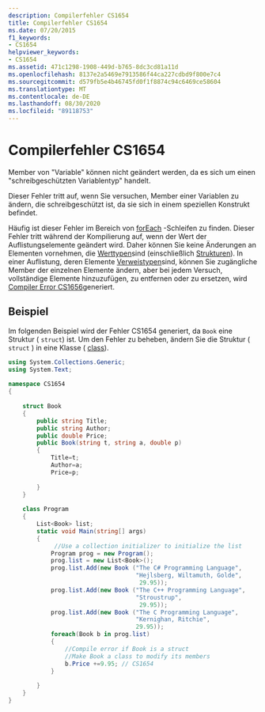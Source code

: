 ```yaml
---
description: Compilerfehler CS1654
title: Compilerfehler CS1654
ms.date: 07/20/2015
f1_keywords:
- CS1654
helpviewer_keywords:
- CS1654
ms.assetid: 471c1298-1908-449d-b765-8dc3cd81a11d
ms.openlocfilehash: 8137e2a5469e7913586f44ca227cdbd9f800e7c4
ms.sourcegitcommit: d579fb5e4b46745fd0f1f8874c94c6469ce58604
ms.translationtype: MT
ms.contentlocale: de-DE
ms.lasthandoff: 08/30/2020
ms.locfileid: "89118753"
---
```

# <a name="compiler-error-cs1654"></a>Compilerfehler CS1654
Member von "Variable" können nicht geändert werden, da es sich um einen "schreibgeschützten Variablentyp" handelt.  
  
 Dieser Fehler tritt auf, wenn Sie versuchen, Member einer Variablen zu ändern, die schreibgeschützt ist, da sie sich in einem speziellen Konstrukt befindet.  
  
 Häufig ist dieser Fehler im Bereich von [forEach](../language-reference/keywords/foreach-in.md) -Schleifen zu finden. Dieser Fehler tritt während der Kompilierung auf, wenn der Wert der Auflistungselemente geändert wird. Daher können Sie keine Änderungen an Elementen vornehmen, die [Werttypen](../language-reference/builtin-types/value-types.md)sind (einschließlich [Strukturen](../language-reference/builtin-types/struct.md)). In einer Auflistung, deren Elemente [Verweistypen](../language-reference/keywords/reference-types.md)sind, können Sie zugängliche Member der einzelnen Elemente ändern, aber bei jedem Versuch, vollständige Elemente hinzuzufügen, zu entfernen oder zu ersetzen, wird [Compiler Error CS1656](../language-reference/compiler-messages/cs1656.md)generiert.  
  
## <a name="example"></a>Beispiel  
 Im folgenden Beispiel wird der Fehler CS1654 generiert, da `Book` eine Struktur ( `struct`) ist. Um den Fehler zu beheben, ändern Sie die Struktur ( `struct` ) in eine Klasse ( [class](../language-reference/keywords/class.md)).  
  
```csharp  
using System.Collections.Generic;  
using System.Text;  
  
namespace CS1654  
{  
  
    struct Book  
    {  
        public string Title;  
        public string Author;  
        public double Price;  
        public Book(string t, string a, double p)  
        {  
            Title=t;  
            Author=a;  
            Price=p;  
  
        }  
    }  
  
    class Program  
    {  
        List<Book> list;  
        static void Main(string[] args)  
        {  
             //Use a collection initializer to initialize the list  
            Program prog = new Program();  
            prog.list = new List<Book>();  
            prog.list.Add(new Book ("The C# Programming Language",  
                                    "Hejlsberg, Wiltamuth, Golde",  
                                     29.95));  
            prog.list.Add(new Book ("The C++ Programming Language",  
                                    "Stroustrup",  
                                     29.95));  
            prog.list.Add(new Book ("The C Programming Language",  
                                    "Kernighan, Ritchie",  
                                    29.95));  
            foreach(Book b in prog.list)  
            {  
                //Compile error if Book is a struct  
                //Make Book a class to modify its members  
                b.Price +=9.95; // CS1654  
            }  
  
        }  
    }  
}  
```
